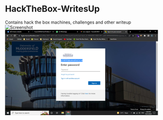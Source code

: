 # HackTheBox-WritesUp
Contains hack the box machines, challenges and other writeup
![Screenshot]("HackTheBox-WritesUp/sample.png")
![Alt text](sample.png?raw=true "Title")
